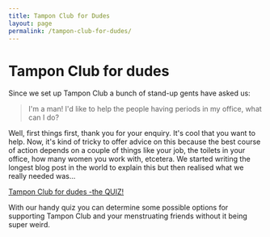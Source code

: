 ```yaml
---
title: Tampon Club for Dudes
layout: page
permalink: /tampon-club-for-dudes/
---
```

# Tampon Club for dudes

Since we set up Tampon Club a bunch of stand-up gents have asked us:

> I'm a man! I'd like to help the people having periods in my office, what can I do?

Well, first things first, thank you for your enquiry. It's cool that you want to help. Now, it's kind of tricky to offer advice on this because the best course of action depends on a couple of things like your job, the toilets in your office, how many women you work with, etcetera. We started writing the longest blog post in the world to explain this but then realised what we really needed was...

[Tampon Club for dudes -the QUIZ!](question-1)

With our handy quiz you can determine some possible options for supporting Tampon Club and your menstruating friends without it being super weird.
